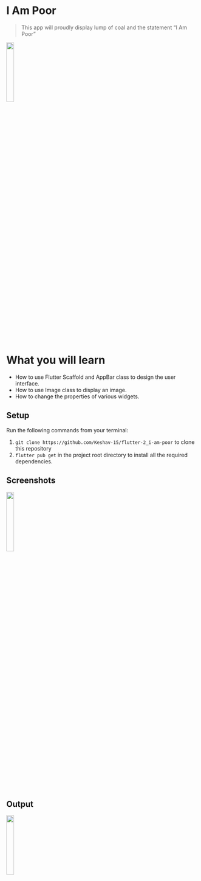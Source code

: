 # I Am Poor
> This app will proudly display lump of coal and the statement “I Am Poor”
<img src="https://github.com/Keshav-15/flutter-2_i-am-poor/assets/112402003/55accc4d-7cde-4988-9d3f-0ba705441457" width="20%">
<br>

# What you will learn

* How to use Flutter Scaffold and AppBar class to design the user interface.
* How to use Image class to display an image.
* How to change the properties of various widgets.

## Setup
Run the following commands from your terminal:

1. `git clone https://github.com/Keshav-15/flutter-2_i-am-poor` to clone this repository
1. `flutter pub get` in the project root directory to install all the required dependencies.

## Screenshots
<img src="https://github.com/Keshav-15/flutter-2_i-am-poor/assets/112402003/05d4ec88-2514-4e34-b7cc-31395e9e7a6a" width="20%">

## Output
<img src="https://github.com/Keshav-15/flutter-2_i-am-poor/assets/112402003/997a6c4d-e274-40b2-8f36-58c029df5cc3" width="20%">

